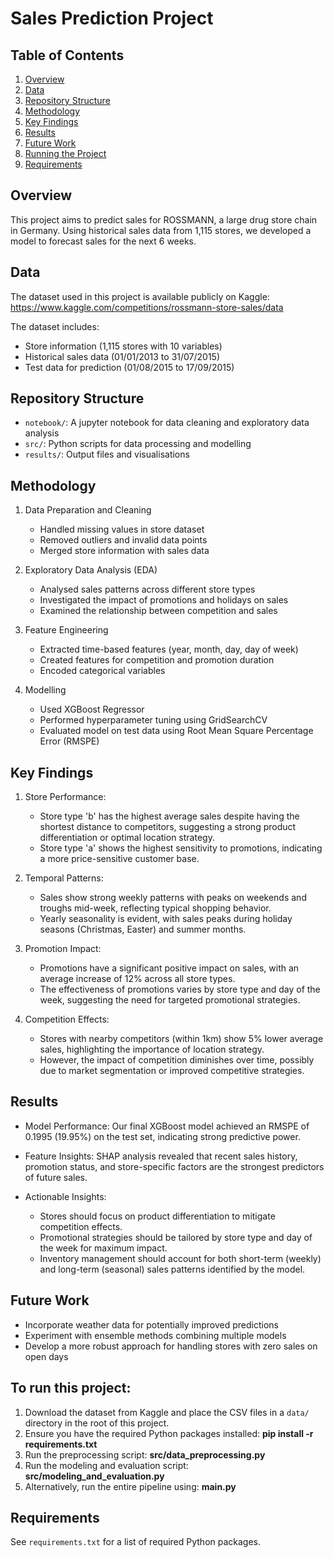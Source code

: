 # Sales Prediction Project

## Table of Contents
1. [Overview](#overview)
2. [Data](#data)
3. [Repository Structure](#repository-structure)
4. [Methodology](#methodology)
5. [Key Findings](#key-findings)
6. [Results](#results)
7. [Future Work](#future-work)
8. [Running the Project](#to-run-this-project)
9. [Requirements](#requirements)

## Overview
This project aims to predict sales for ROSSMANN, a large drug store chain in Germany. Using historical sales data from 1,115 stores, we developed a model to forecast sales for the next 6 weeks.

## Data
The dataset used in this project is available publicly on Kaggle: https://www.kaggle.com/competitions/rossmann-store-sales/data

The dataset includes:
- Store information (1,115 stores with 10 variables)
- Historical sales data (01/01/2013 to 31/07/2015)
- Test data for prediction (01/08/2015 to 17/09/2015)

## Repository Structure
- `notebook/`: A jupyter notebook for data cleaning and exploratory data analysis
- `src/`: Python scripts for data processing and modelling
- `results/`: Output files and visualisations

## Methodology
1. Data Preparation and Cleaning
   - Handled missing values in store dataset
   - Removed outliers and invalid data points
   - Merged store information with sales data

2. Exploratory Data Analysis (EDA)
   - Analysed sales patterns across different store types
   - Investigated the impact of promotions and holidays on sales
   - Examined the relationship between competition and sales

3. Feature Engineering
   - Extracted time-based features (year, month, day, day of week)
   - Created features for competition and promotion duration
   - Encoded categorical variables

4. Modelling
   - Used XGBoost Regressor
   - Performed hyperparameter tuning using GridSearchCV
   - Evaluated model on test data using Root Mean Square Percentage Error (RMSPE)

## Key Findings
1. Store Performance:
   - Store type 'b' has the highest average sales despite having the shortest distance to competitors, suggesting a strong product differentiation or optimal location strategy.
   - Store type 'a' shows the highest sensitivity to promotions, indicating a more price-sensitive customer base.
     
2. Temporal Patterns:
   - Sales show strong weekly patterns with peaks on weekends and troughs mid-week, reflecting typical shopping behavior.
   - Yearly seasonality is evident, with sales peaks during holiday seasons (Christmas, Easter) and summer months.

3. Promotion Impact:
   - Promotions have a significant positive impact on sales, with an average increase of 12% across all store types.
   - The effectiveness of promotions varies by store type and day of the week, suggesting the need for targeted promotional strategies.

4. Competition Effects:
   - Stores with nearby competitors (within 1km) show 5% lower average sales, highlighting the importance of location strategy.
   - However, the impact of competition diminishes over time, possibly due to market segmentation or improved competitive strategies.

## Results
- Model Performance: Our final XGBoost model achieved an RMSPE of 0.1995 (19.95%) on the test set, indicating strong predictive power.

- Feature Insights: SHAP analysis revealed that recent sales history, promotion status, and store-specific factors are the strongest predictors of future sales.

- Actionable Insights:
   - Stores should focus on product differentiation to mitigate competition effects.
   - Promotional strategies should be tailored by store type and day of the week for maximum impact.
   - Inventory management should account for both short-term (weekly) and long-term (seasonal) sales patterns identified by the model.

## Future Work
- Incorporate weather data for potentially improved predictions
- Experiment with ensemble methods combining multiple models
- Develop a more robust approach for handling stores with zero sales on open days
  
## To run this project:
1. Download the dataset from Kaggle and place the CSV files in a `data/` directory in the root of this project.
2. Ensure you have the required Python packages installed: **pip install -r requirements.txt**
3. Run the preprocessing script: **src/data_preprocessing.py**
4. Run the modeling and evaluation script: **src/modeling_and_evaluation.py**
5. Alternatively, run the entire pipeline using: **main.py**
   
## Requirements
See `requirements.txt` for a list of required Python packages.
